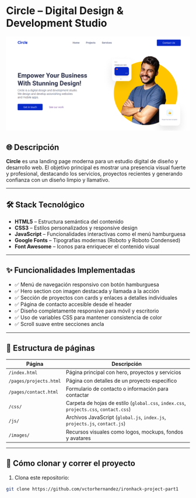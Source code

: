 # Circle – Digital Design & Development Studio

![Website Preview](./images/homepage-ironhack.png)

## 🌐 Descripción

**Circle** es una landing page moderna para un estudio digital de diseño y desarrollo web. El objetivo principal es mostrar una presencia visual fuerte y profesional, destacando los servicios, proyectos recientes y generando confianza con un diseño limpio y llamativo.

---

## 🛠️ Stack Tecnológico

- **HTML5** – Estructura semántica del contenido
- **CSS3** – Estilos personalizados y responsive design
- **JavaScript** – Funcionalidades interactivas como el menú hamburguesa
- **Google Fonts** – Tipografías modernas (Roboto y Roboto Condensed)
- **Font Awesome** – Iconos para enriquecer el contenido visual

---

## ✨ Funcionalidades Implementadas

- ✅ Menú de navegación responsivo con botón hamburguesa
- ✅ Hero section con imagen destacada y llamada a la acción
- ✅ Sección de proyectos con cards y enlaces a detalles individuales
- ✅ Página de contacto accesible desde el header
- ✅ Diseño completamente responsive para móvil y escritorio
- ✅ Uso de variables CSS para mantener consistencia de color
- ✅ Scroll suave entre secciones ancla

---

## 📁 Estructura de páginas

| Página | Descripción |
|--------|-------------|
| `/index.html` | Página principal con hero, proyectos y servicios |
| `/pages/projects.html` | Página con detalles de un proyecto específico |
| `/pages/contact.html` | Formulario de contacto o información para contactar |
| `/css/` | Carpeta de hojas de estilo (`global.css`, `index.css`, `projects.css`, `contact.css`) |
| `/js/` | Archivos JavaScript (`global.js`, `index.js`, `projects.js`, `contact.js`) |
| `/images/` | Recursos visuales como logos, mockups, fondos y avatares |

---

## 🚀 Cómo clonar y correr el proyecto

1. Clona este repositorio:
```bash
git clone https://github.com/vctorhernandez/ironhack-project-part1
